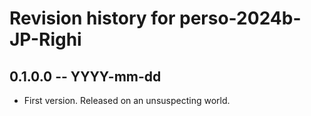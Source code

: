 # Revision history for perso-2024b-JP-Righi

## 0.1.0.0 -- YYYY-mm-dd

* First version. Released on an unsuspecting world.
